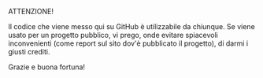 ATTENZIONE!

Il codice che viene messo qui su GitHub è utilizzabile da chiunque. Se viene usato per un
progetto pubblico, vi prego, onde evitare spiacevoli inconvenienti (come report sul sito
dov'è pubblicato il progetto), di darmi i giusti crediti.

Grazie e buona fortuna! 
